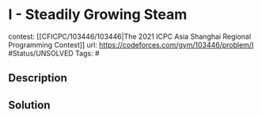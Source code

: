 # I - Steadily Growing Steam

contest: [[CFICPC/103446/103446|The 2021 ICPC Asia Shanghai Regional Programming Contest]]
url: https://codeforces.com/gym/103446/problem/I
#Status/UNSOLVED
Tags: #

## Description

## Solution

